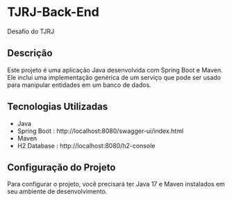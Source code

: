 # TJRJ-Back-End
Desafio do TJRJ
## Descrição

Este projeto é uma aplicação Java desenvolvida com Spring Boot e Maven. Ele inclui uma implementação genérica de um serviço que pode ser usado para manipular entidades em um banco de dados.

## Tecnologias Utilizadas

- Java
- Spring Boot : http://localhost:8080/swagger-ui/index.html
- Maven
- H2 Database : http://localhost:8080/h2-console

## Configuração do Projeto

Para configurar o projeto, você precisará ter Java 17 e Maven instalados em seu ambiente de desenvolvimento.